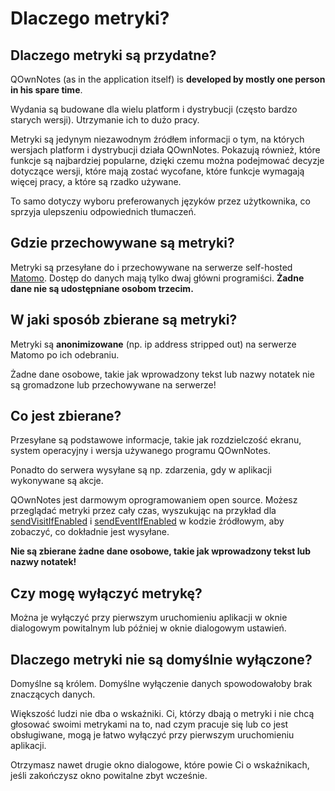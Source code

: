 # Dlaczego metryki?

## Dlaczego metryki są przydatne?

QOwnNotes (as in the application itself) is **developed by mostly one person in his spare time**.

Wydania są budowane dla wielu platform i dystrybucji (często bardzo starych wersji). Utrzymanie ich to dużo pracy.

Metryki są jedynym niezawodnym źródłem informacji o tym, na których wersjach platform i dystrybucji działa QOwnNotes. Pokazują również, które funkcje są najbardziej popularne, dzięki czemu można podejmować decyzje dotyczące wersji, które mają zostać wycofane, które funkcje wymagają więcej pracy, a które są rzadko używane.

To samo dotyczy wyboru preferowanych języków przez użytkownika, co sprzyja ulepszeniu odpowiednich tłumaczeń.

## Gdzie przechowywane są metryki?

Metryki są przesyłane do i przechowywane na serwerze self-hosted [Matomo](https://matomo.org/). Dostęp do danych mają tylko dwaj główni programiści. **Żadne dane nie są udostępniane osobom trzecim.**

## W jaki sposób zbierane są metryki?

Metryki są **anonimizowane** (np. ip address stripped out) na serwerze Matomo po ich odebraniu.

Żadne dane osobowe, takie jak wprowadzony tekst lub nazwy notatek nie są gromadzone lub przechowywane na serwerze!

## Co jest zbierane?

Przesyłane są podstawowe informacje, takie jak rozdzielczość ekranu, system operacyjny i wersja używanego programu QOwnNotes.

Ponadto do serwera wysyłane są np. zdarzenia, gdy w aplikacji wykonywane są akcje.

QOwnNotes jest darmowym oprogramowaniem open source. Możesz przeglądać metryki przez cały czas, wyszukując na przykład dla [sendVisitIfEnabled](https://github.com/pbek/QOwnNotes/search?q=sendVisitIfEnabled) i [sendEventIfEnabled](https://github.com/pbek/QOwnNotes/search?q=sendEventIfEnabled) w kodzie źródłowym, aby zobaczyć, co dokładnie jest wysyłane.

**Nie są zbierane żadne dane osobowe, takie jak wprowadzony tekst lub nazwy notatek!**

## Czy mogę wyłączyć metrykę?

Można je wyłączyć przy pierwszym uruchomieniu aplikacji w oknie dialogowym powitalnym lub później w oknie dialogowym ustawień.

## Dlaczego metryki nie są domyślnie wyłączone?

Domyślne są królem. Domyślne wyłączenie danych spowodowałoby brak znaczących danych.

Większość ludzi nie dba o wskaźniki. Ci, którzy dbają o metryki i nie chcą głosować swoimi metrykami na to, nad czym pracuje się lub co jest obsługiwane, mogą je łatwo wyłączyć przy pierwszym uruchomieniu aplikacji.

Otrzymasz nawet drugie okno dialogowe, które powie Ci o wskaźnikach, jeśli zakończysz okno powitalne zbyt wcześnie.
